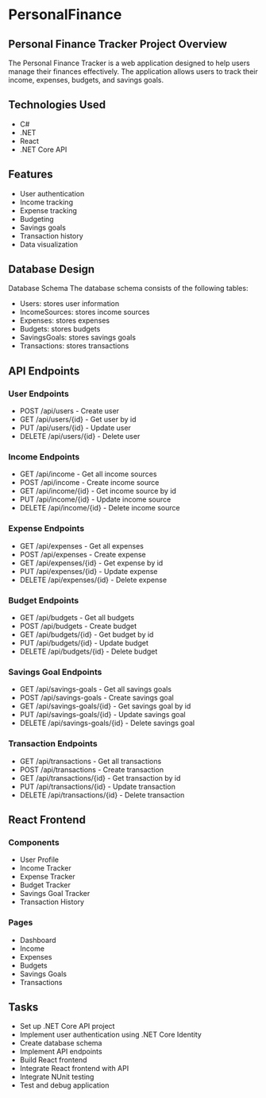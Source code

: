 # PersonalFinance


## Personal Finance Tracker Project Overview
The Personal Finance Tracker is a web application designed to help users manage their finances effectively. The application allows users to track their income, expenses, budgets, and savings goals.

## Technologies Used
* C#
* .NET
* React
* .NET Core API

## Features
* User authentication
* Income tracking
* Expense tracking
* Budgeting
* Savings goals
* Transaction history
* Data visualization

## Database Design
Database Schema
The database schema consists of the following tables:

* Users: stores user information
* IncomeSources: stores income sources
* Expenses: stores expenses
* Budgets: stores budgets
* SavingsGoals: stores savings goals
* Transactions: stores transactions

## API Endpoints
### User Endpoints
* POST /api/users - Create user
* GET /api/users/{id} - Get user by id
* PUT /api/users/{id} - Update user
* DELETE /api/users/{id} - Delete user

### Income Endpoints
* GET /api/income - Get all income sources
* POST /api/income - Create income source
* GET /api/income/{id} - Get income source by id
* PUT /api/income/{id} - Update income source
* DELETE /api/income/{id} - Delete income source

### Expense Endpoints
* GET /api/expenses - Get all expenses
* POST /api/expenses - Create expense
* GET /api/expenses/{id} - Get expense by id
* PUT /api/expenses/{id} - Update expense
* DELETE /api/expenses/{id} - Delete expense

### Budget Endpoints
* GET /api/budgets - Get all budgets
* POST /api/budgets - Create budget
* GET /api/budgets/{id} - Get budget by id
* PUT /api/budgets/{id} - Update budget
* DELETE /api/budgets/{id} - Delete budget

### Savings Goal Endpoints
* GET /api/savings-goals - Get all savings goals
* POST /api/savings-goals - Create savings goal
* GET /api/savings-goals/{id} - Get savings goal by id
* PUT /api/savings-goals/{id} - Update savings goal
* DELETE /api/savings-goals/{id} - Delete savings goal

### Transaction Endpoints
* GET /api/transactions - Get all transactions
* POST /api/transactions - Create transaction
* GET /api/transactions/{id} - Get transaction by id
* PUT /api/transactions/{id} - Update transaction
* DELETE /api/transactions/{id} - Delete transaction

## React Frontend
### Components
* User Profile
* Income Tracker
* Expense Tracker
* Budget Tracker
* Savings Goal Tracker
* Transaction History
  
### Pages
* Dashboard
* Income
* Expenses
* Budgets
* Savings Goals
* Transactions
  
## Tasks
* Set up .NET Core API project
* Implement user authentication using .NET Core Identity
* Create database schema
* Implement API endpoints
* Build React frontend
* Integrate React frontend with API
* Integrate NUnit testing
* Test and debug application
